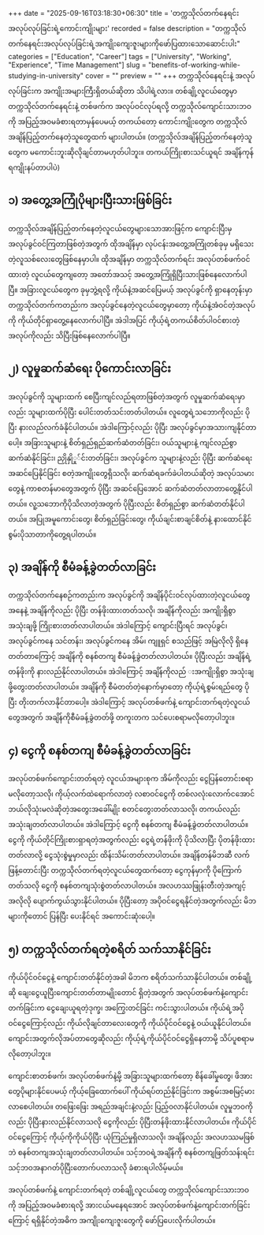 +++
date = "2025-09-16T03:18:30+06:30"
title = 'တက္ကသိုလ်တက်နေရင်းအလုပ်လုပ်ခြင်းရဲ့ကောင်းကျိုးများ'
recorded = false
description = "တက္ကသိုလ်တက်နေရင်းအလုပ်လုပ်ခြင်းရဲ့အကျိုးကျေးဇူးများကိုဖော်ပြထားသောဆောင်းပါး"
categories = ["Education", "Career"]
tags = ["University", "Working", "Experience", "Time Management"]
slug = "benefits-of-working-while-studying-in-university"
cover = ""
preview = ""
+++
တက္ကသိုလ်နေရင်းနဲ့ အလုပ်လုပ်ခြင်းက အကျိုးအများကြီးရှိတယ်ဆိုတာ သိပါရဲ့လား။ တစ်ချို့လူငယ်တွေမှာ တက္ကသိုလ်တက်နေရင်းနဲ့ တစ်ဖက်က အလုပ်ဝင်လုပ်ရလို့ တက္ကသိုလ်ကျောင်းသားဘဝကို အပြည့်အဝမခံစားရတာမှန်ပေမယ့် တကယ်တော့ ကောင်းကျိုးတွေက တက္ကသိုလ်အချိန်ပြည့်တက်နေတဲ့သူတွေထက် များပါတယ်။ (တက္ကသိုလ်အချိန်ပြည့်တက်နေတဲ့သူတွေက မကောင်းဘူးဆိုလိုချင်တာမဟုတ်ပါဘူး။ တကယ်ကြိုးစားသင်ယူရင် အချိန်ကုန်ရကျိုးနပ်တာပါပဲ)

## ၁) အတွေ့အကြုံပိုများပြီးသားဖြစ်ခြင်း
တက္ကသိုလ်အချိန်ပြည့်တက်နေတဲ့လူငယ်တွေများသောအားဖြင့်က ကျောင်းပြီးမှ အလုပ်ခွင်ဝင်ကြတာဖြစ်တဲ့အတွက် ထိုအချိန်မှာ လုပ်ငန်းအတွေ့အကြုံတစ်ခုမှ မရှိသေးတဲ့လူသစ်လေးတွေဖြစ်နေမှာပါ။ ထိုအချိန်မှာ တက္ကသိုလ်တက်ရင်း အလုပ်တစ်ဖက်ဝင်ထားတဲ့ လူငယ်တွေကျတော့ အတော်အသင့် အတွေ့အကြုံရှိပြီးသားဖြစ်နေလောက်ပါပြီ။ အခြားလူငယ်တွေက ခုမှဘွဲ့ရလို့ ကိုယ်နဲ့အဆင်ပြေမယ့် အလုပ်ခွင်ကို ရှာနေတုန်းမှာ တက္ကသိုလ်တက်ကတည်းက အလုပ်ခွင်နေတဲ့လူငယ်တွေမှာတော့ ကိုယ်နဲ့အံဝင်တဲ့အလုပ်ကို ကိုယ်တိုင်ရှာတွေ့နေလောက်ပါပြီ။ အဲဒါအပြင် ကိုယ့်ရဲ့တကယ်စိတ်ပါဝင်စားတဲ့အလုပ်ကိုလည်း သိပြီးဖြစ်နေလောက်ပါပြီ။

## ၂) လူမှုဆက်ဆံရေး ပိုကောင်းလာခြင်း
အလုပ်ခွင်ကို သူများထက် စေပြီးကျင်လည်ရတာဖြစ်တဲ့အတွက် လူမှုဆက်ဆံရေးမှာလည်း သူများထက်ပိုပြီး ပေါင်းတတ်သင်းတတ်ပါတယ်။ လူတွေရဲ့သဘောကိုလည်း ပိုပြီး နားလည်လက်ခံနိုင်ပါတယ်။ အဲဒါကြောင့်လည်း ပိုပြီး အလုပ်ခွင်မှာအသားကျနိုင်တာပေါ့။ အခြားသူများနဲ့ စိတ်ရှည်ရှည်ဆက်ဆံတတ်ခြင်း၊ ဝယ်သူများနဲ့ ကျင်လည်စွာ ဆက်ဆံနိုင်ခြင်း၊ ညှိုနှိုှု်င်းတတ်ခြင်း၊ အလုပ်ခွင်က သူများနဲ့လည်း ပိုပြီး ဆက်ဆံရေးအဆင်ပြေနိုင်ခြင်း စတဲ့အကျိုးတွေရှိသလို၊ ဆက်ဆံရခက်ခဲပါတယ်ဆိုတဲ့ အလုပ်သမားတွေနဲ့ ကာစတန်မာတွေအတွက် ပိုပြီး အဆင်ပြေအောင် ဆက်ဆံတတ်လာတာတွေ့နိုင်ပါတယ်။ လူ့သဘောကိုပိုသိလာတဲ့အတွက် ပိုပြီးလည်း စိတ်ရှည်စွာ ဆက်ဆံတတ်နိုင်ပါတယ်။ အပြုအမူကောင်းတွေ၊ စိတ်ရှည်ခြင်းတွေ၊ ကိုယ်ချင်းစာချင်စိတ်နဲ့ နားထောင်နိုင်စွမ်းပိုသာတာကိုတွေ့ရပါတယ်။

## ၃) အချိန်ကို စီမံခန့်ခွဲတတ်လာခြင်း
တက္ကသိုလ်တက်နေစဉ်ကတည်းက အလုပ်ခွင်ကို အချိန်ပိုင်းဝင်လုပ်ထားတဲ့လူငယ်တွေအနေနဲ့ အချိန်ကိုလည်း ပိုပြီး တန်ဖိုးထားတတ်သလို၊ အချိန်ကိုလည်း အကျိုးရှိစွာ အသုံးချဖို့ ကြိုးစားတတ်လာပါတယ်။ အဲဒါကြောင့် ကျောင်းပြီးရင် အလုပ်ခွင်၊ အလုပ်ခွင်ကနေ သင်တန်း၊ အလုပ်ခွင်ကနေ အိမ်၊ ကျူရှင် စသည်ဖြင့် အမြဲလိုလို ရှိနေတတ်တာကြောင့် အချိန်ကို စနစ်တကျ စီမံခန့်ခွဲတတ်လာပါတယ်။ ပိုပြီးလည်း အချိန်ရဲ့တန်ဖိုးကို နားလည်နိုင်လာပါတယ်။ အဲဒါကြောင့် အချိန်ကိုလည် းအကျိုးရှိစွာ အသုံးချဖို့တွေးတတ်လာပါတယ်။ အချိန်ကို စီမံတတ်တဲ့နောက်မှာတော့ ကိုယ့်ရဲ့စွမ်းရည်တွေ ပိုပြီး တိုးတက်လာနိုင်တာပေါ့။ အဲဒါကြောင့် အလုပ်တစ်ဖက်နဲ့ ကျောင်းတက်ရတဲ့လူငယ်တွေအတွက် အချိန်ကိုစီမံခန့်ခွဲတတ်ဖို့ တကူးတက သင်ပေးစရာမလိုတော့ပါဘူး။

## ၄) ငွေကို စနစ်တကျ စီမံခန့်ခွဲတတ်လာခြင်း
အလုပ်တစ်ဖက်ကျောင်းတတ်ရတဲ့ လူငယ်အများစုက အိမ်ကိုလည်း ငွေပြန်တောင်းစရာမလိုတော့သလို၊ ကိုယ့်လက်ထဲရောက်လာတဲ့ လစာဝင်ငွေကို တစ်လလုံးလောက်ငအောင် ဘယ်လိုသုံးမလဲဆိုတဲ့အတွေးအခေါ်မျိုး စတင်တွေးတတ်လာသလို၊ တကယ်လည်း အသုံးချတတ်လာပါတယ်။ အဲဒါကြောင့် ငွေကို စနစ်တကျ စီမံခန့်ခွဲတတ်လာပါတယ်။ ငွေကို ကိုယ်တိုင်ကြိုးစားရှာရတဲ့အတွက်လည်း ငွေရဲ့တန်ဖိုးကို ပိုသိလာပြီး ပိုတန်ဖိုးထားတတ်လာလို့ ငွေသုံးစွဲမှုမှာလည်း ထိန်းသိမ်းတတ်လာပါတယ်။ အချိန်တန်မိဘဆီ လက်ဖြန့်တောင်းပြီး တက္ကသိုလ်တက်ရတဲ့လူငယ်တွေထက်တော့ ငွေကုန်မှာကို ပိုကြောက်တတ်သလို ငွေကို စနစ်တကျသုံးစွဲတတ်လာပါတယ်။ အလဟဿဖြုန်းတီးတဲ့အကျင့် အလိုလို ပျောက်ကွယ်သွားနိုင်ပါတယ်။ ပိုပြီးတော့ အပိုဝင်ငွေရနိုင်တဲ့အတွက်လည်း မိဘများကိုတောင် ပြန်ပြီး ပေးနိုင်ရင် အကောင်းဆုံးပေါ့။

## ၅) တက္ကသိုလ်တက်ရတဲ့စရိတ် သက်သာနိုင်ခြင်း
ကိုယ်ပိုင်ဝင်ငွေနဲ့ ကျောင်းတတ်နိုင်တဲ့အခါ မိဘက စရိတ်သက်သာနိုင်ပါတယ်။ တစ်ချို့ဆို ချေးငွေယူပြီးကျောင်းတတ်တာမျိုးတောင် ရှိတဲ့အတွက် အလုပ်တစ်ဖက်နဲ့ကျောင်းတက်ခြင်းက ငွေချေးယူရတဲ့ဒုက္ခ၊ အကြွေးတင်ခြင်း ကင်းသွားပါတယ်။ ကိုယ်ရဲ့အပိုဝင်ငွေကြောင့်လည်း ကိုယ်လိုချင်တာလေးတွေကို ကိုယ်ပိုင်ဝင်ငွေနဲ့ ဝယ်ယူနိုင်ပါတယ်။ ကျောင်းအတွက်လိုအပ်တာတွေဆိုလည်း ကိုယ့်ရဲ့ကိုယ်ပိုင်ဝင်ငွေရှိနေတာမို့ သိပ်ပူစရာမလိုတော့ပါဘူး။

ကျောင်းစာတစ်ဖက်၊ အလုပ်တစ်ဖက်နဲ့မို့ အခြားသူများထက်တော့ စိန်ခေါ်မှုတွေ၊ ဖိအားတွေပိုများနိုင်ပေမယ့် ကိုယ့်ခြေထောက်ပေါ် ကိုယ်ရပ်တည်နိုင်ခြင်းက အစွမ်းအစမြင့်မားလာစေပါတယ်။ တဖြေးဖြေး အရည်အချင်းနဲ့လည်း ပြည့်ဝလာနိုင်ပါတယ်။ လူမှုဘဝကိုလည်း ပိုပြီးနားလည်နိုင်လာသလို ငွေကိုလည်း ပိုပြီးတန်ဖိုးထားနိုင်လာပါတယ်။ ကိုယ်ပိုင်ဝင်ငွေကြောင့် ကိုယ့်ကိုကိုယ်ပိုပြီး ယုံကြည်မှုရှိလာသလို၊ အချိန်လည်း အလဟဿမဖြစ်ဘဲ စနစ်တကျအသုံးချတတ်လာပါတယ်။ သင့်ဘဝရဲ့အချိန်ကို စနစ်တကျဖြတ်သန်းရင်း သင့်ဘဝအနာဂတ်ပိုပြီးတောက်ပလာသလို ခံစားရပါလိမ့်မယ်။

အလုပ်တစ်ဖက်နဲ့ ကျောင်းတက်ရတဲ့ တစ်ချို့လူငယ်တွေ တက္ကသိုလ်ကျောင်းသားဘဝကို အပြည့်အဝမခံစားရလို့ အားငယ်မနေရအောင် အလုပ်တစ်ဖက်နဲ့ကျောင်းတက်ခြင်းကြောင့် ရရှိနိုင်တဲ့အဓိက အကျိုးကျေးဇူးတွေကို ဖော်ပြပေးလိုက်ပါတယ်။